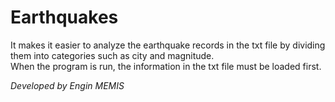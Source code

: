 # Earthquakes

It makes it easier to analyze the earthquake records in the txt file by dividing them into categories such as city and magnitude. </br>
When the program is run, the information in the txt file must be loaded first. </br>

*Developed by Engin MEMIS*

